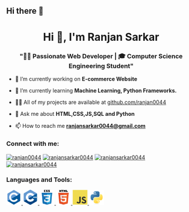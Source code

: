 ## Hi there 👋
<h1 align="center">Hi 👋, I'm Ranjan Sarkar</h1>
<h3 align="center">"👨‍💻 Passionate Web Developer | 🎓 Computer Science Engineering Student"</h3>

- 🔭 I’m currently working on **E-commerce Website**

- 🌱 I’m currently learning **Machine Learning, Python Frameworks.**

- 👨‍💻 All of my projects are available at [github.com/ranjan0044](github.com/ranjan0044)

- 💬 Ask me about **HTML,CSS,JS,SQL and Python**

- 📫 How to reach me **ranjansarkar0044@gmail.com**

<h3 align="left">Connect with me:</h3>
<p align="left">
<a href="https://linkedin.com/in/ranjan0044" target="blank"><img align="center" src="https://raw.githubusercontent.com/rahuldkjain/github-profile-readme-generator/master/src/images/icons/Social/linked-in-alt.svg" alt="ranjan0044" height="30" width="40" /></a>
<a href="https://instagram.com/ranjansarkar0044" target="blank"><img align="center" src="https://raw.githubusercontent.com/rahuldkjain/github-profile-readme-generator/master/src/images/icons/Social/instagram.svg" alt="ranjansarkar0044" height="30" width="40" /></a>
<a href="https://www.hackerrank.com/ranjansarkar0044" target="blank"><img align="center" src="https://raw.githubusercontent.com/rahuldkjain/github-profile-readme-generator/master/src/images/icons/Social/hackerrank.svg" alt="ranjansarkar0044" height="30" width="40" /></a>
<a href="https://www.leetcode.com/ranjansarkar0044" target="blank"><img align="center" src="https://raw.githubusercontent.com/rahuldkjain/github-profile-readme-generator/master/src/images/icons/Social/leet-code.svg" alt="ranjansarkar0044" height="30" width="40" /></a>
</p>

<h3 align="left">Languages and Tools:</h3>
<p align="left"> <a href="https://www.cprogramming.com/" target="_blank" rel="noreferrer"> <img src="https://raw.githubusercontent.com/devicons/devicon/master/icons/c/c-original.svg" alt="c" width="40" height="40"/> </a> <a href="https://www.w3schools.com/cpp/" target="_blank" rel="noreferrer"> <img src="https://raw.githubusercontent.com/devicons/devicon/master/icons/cplusplus/cplusplus-original.svg" alt="cplusplus" width="40" height="40"/> </a> <a href="https://www.w3schools.com/css/" target="_blank" rel="noreferrer"> <img src="https://raw.githubusercontent.com/devicons/devicon/master/icons/css3/css3-original-wordmark.svg" alt="css3" width="40" height="40"/> </a> <a href="https://www.w3.org/html/" target="_blank" rel="noreferrer"> <img src="https://raw.githubusercontent.com/devicons/devicon/master/icons/html5/html5-original-wordmark.svg" alt="html5" width="40" height="40"/> </a> <a href="https://developer.mozilla.org/en-US/docs/Web/JavaScript" target="_blank" rel="noreferrer"> <img src="https://raw.githubusercontent.com/devicons/devicon/master/icons/javascript/javascript-original.svg" alt="javascript" width="40" height="40"/> </a> <a href="https://www.python.org" target="_blank" rel="noreferrer"> <img src="https://raw.githubusercontent.com/devicons/devicon/master/icons/python/python-original.svg" alt="python" width="40" height="40"/> </a> </p>

